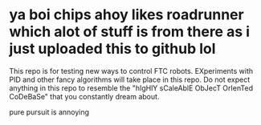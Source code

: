 # ya boi chips ahoy likes roadrunner which alot of stuff is from there as i just uploaded this to github lol
<p>This repo is for testing new ways to control FTC robots.  EXperiments with PID and other fancy algorithms will take place in this repo.  Do not expect anything in this repo to resemble the "hIgHlY sCaleAblE ObJecT OrIenTed CoDeBaSe" that you constantly dream about.</p>


pure pursuit is annoying 
